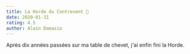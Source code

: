 ```yaml
---
title: La Horde du Contrevent 💨
date: 2020-01-31
rating: 4.5
author: Alain Damasio
---
```


Après dix années passées sur ma table de chevet, j'ai enfin fini la Horde.
